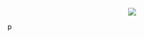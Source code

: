 <p align="center">
  <img src="https://capsule-render.vercel.app/api?type=waving&height=200&color=gradient&text=Hi%20there%20👋&animation=fadeIn"/>
</p>p

<!--
**cryphon/cryphon** is a ✨ _special_ ✨ repository because its `README.md` (this file) appears on your GitHub profile.

Here are some ideas to get you started:

- 🔭 I’m currently working on ...
- 🌱 I’m currently learning ...
- 👯 I’m looking to collaborate on ...
- 🤔 I’m looking for help with ...
- 💬 Ask me about ...
- 📫 How to reach me: ...
- 😄 Pronouns: ...
- ⚡ Fun fact: ...
-->
